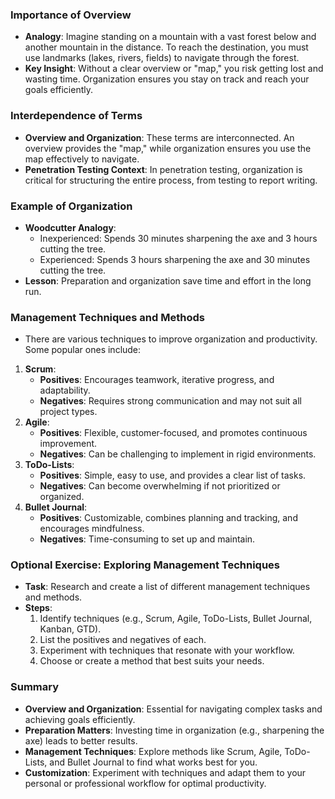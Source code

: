### Importance of Overview
- **Analogy**: Imagine standing on a mountain with a vast forest below and another mountain in the distance. To reach the destination, you must use landmarks (lakes, rivers, fields) to navigate through the forest.
- **Key Insight**: Without a clear overview or "map," you risk getting lost and wasting time. Organization ensures you stay on track and reach your goals efficiently.



### Interdependence of Terms
- **Overview and Organization**: These terms are interconnected. An overview provides the "map," while organization ensures you use the map effectively to navigate.
- **Penetration Testing Context**: In penetration testing, organization is critical for structuring the entire process, from testing to report writing.



### Example of Organization
- **Woodcutter Analogy**:
  - Inexperienced: Spends 30 minutes sharpening the axe and 3 hours cutting the tree.
  - Experienced: Spends 3 hours sharpening the axe and 30 minutes cutting the tree.
- **Lesson**: Preparation and organization save time and effort in the long run.



### Management Techniques and Methods
- There are various techniques to improve organization and productivity. Some popular ones include:
1. **Scrum**:
   - **Positives**: Encourages teamwork, iterative progress, and adaptability.
   - **Negatives**: Requires strong communication and may not suit all project types.
2. **Agile**:
   - **Positives**: Flexible, customer-focused, and promotes continuous improvement.
   - **Negatives**: Can be challenging to implement in rigid environments.
3. **ToDo-Lists**:
   - **Positives**: Simple, easy to use, and provides a clear list of tasks.
   - **Negatives**: Can become overwhelming if not prioritized or organized.
4. **Bullet Journal**:
   - **Positives**: Customizable, combines planning and tracking, and encourages mindfulness.
   - **Negatives**: Time-consuming to set up and maintain.



### Optional Exercise: Exploring Management Techniques
- **Task**: Research and create a list of different management techniques and methods.
- **Steps**:
  1. Identify techniques (e.g., Scrum, Agile, ToDo-Lists, Bullet Journal, Kanban, GTD).
  2. List the positives and negatives of each.
  3. Experiment with techniques that resonate with your workflow.
  4. Choose or create a method that best suits your needs.



### Summary
- **Overview and Organization**: Essential for navigating complex tasks and achieving goals efficiently.
- **Preparation Matters**: Investing time in organization (e.g., sharpening the axe) leads to better results.
- **Management Techniques**: Explore methods like Scrum, Agile, ToDo-Lists, and Bullet Journal to find what works best for you.
- **Customization**: Experiment with techniques and adapt them to your personal or professional workflow for optimal productivity.